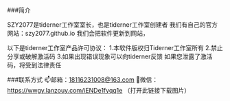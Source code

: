 ###简介

SZY2077是tiderner工作室室长，也是tiderner工作室创建者
我们有自己的官方网站：szy2077.github.io
我们会把软件更新到网站，

以下是tiderner工作室产品许可协议：
1.本软件版权归Tiderner工作室所有
2.禁止分享或破解激活码
3.如果出现错误现象可以向tiderner反馈
如果您泄露了激活码，将受到法律责任

###联系方式
📫邮箱：18116231008@163.com
💬微信：https://wwgy.lanzouy.com/iENDe1fyqq1e
（打开此链接下载图片）
